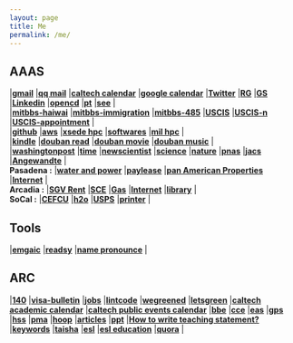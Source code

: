 ```yaml
---
layout: page
title: Me
permalink: /me/
---
```


## AAAS
|[**gmail**](https://mail.google.com/mail/u/0/)
|[**qq mail**](http://mail.qq.com/cgi-bin/frame_html?sid=PWktzX2YoOThHARf&r=60d1f80c839e542bc944ad25fbb0d817)
|[**caltech calendar**](http://www.caltech.edu/master-calendar/day)
|[**google calendar**](https://calendar.google.com/calendar/render#main_7)
|[**Twitter**](https://twitter.com/Tao94037228)
|[**RG**](https://www.researchgate.net/profile/Tao_Cheng13)
|[**GS**](https://scholar.google.com/citations?user=P6adsOMAAAAJ&hl=en)
|[**Linkedin**](https://www.linkedin.com/in/tao-cheng-5191331a)
|[**opencd**](https://open.cd/)
|[**pt**](http://pt.sjtu.edu.cn/)
|[**see**](https://www.youtube.com/watch?v=L5xjx4CyPCM)
|  
|[**mitbbs-haiwai**](http://www.mitbbs.com/mitbbs_bbsboa.php?group=1&yank=0&group2=444)
|[**mitbbs-immigration**](http://www.mitbbs.com/bbsdoc/Immigration.html)
|[**mitbbs-485**](http://www.mitbbs.com/bbsdoc/I485.html)
|[**USCIS**](https://egov.uscis.gov/casestatus/logoff.do)
|[**USCIS-n**](https://my.uscis.gov/account/)
|[**USCIS-appointment**](https://my.uscis.gov/appointment)
|  
|[**github**](https://github.com/esemble/)
|[**aws**](https://aws.amazon.com/)
|[**xsede hpc**](https://portal.xsede.org/group/xup/my-xsede#/logged-in)
|[**softwares**](http://www.tcheng.org/more/softwares)
|[**mil hpc**](https://centers.hpc.mil/about/contact.html)
|  
|[**kindle**](https://bookfere.com/)
|[**douban read**](https://book.douban.com/mine)
|[**douban movie**](https://movie.douban.com/mine)
|[**douban music**](https://music.douban.com/mine)
|  
|[**washingtonpost**](https://www.washingtonpost.com/)
|[**time**](http://time.com/)
|[**newscientist**](https://www.newscientist.com/)
|[**science**](http://www.sciencemag.org/)
|[**nature**](https://www.nature.com/nature/)
|[**pnas**](http://www.pnas.org/)
|[**jacs**](http://pubs.acs.org/journal/jacsat)
|[**Angewandte**](http://onlinelibrary.wiley.com/journal/10.1002/(ISSN)1521-3773)
|    
**Pasadena :**
|[**water and power**](https://ww5.cityofpasadena.net/water-and-power/)
|[**paylease**](https://www.paylease.com/login/resident?crd=1&vpw=1366)
|[**pan American Properties**](http://papinc.com/)
|[**Internet**](https://www.spectrum.net/login/)
|    
**Arcadia  :**
|[**SGV Rent**](https://sgvmanagement.appfolio.com/connect)
|[**SCE**](https://www.sce.com/)
|[**Gas**](https://www.socalgas.com/)
|[**Internet**](https://myservices.timewarnercable.com/account/index)
|[**library**](https://catalog.ci.arcadia.ca.us/cgi-bin/koha/opac-user.pl)
|  
**SoCal    :**
|[**CEFCU**](https://www.caltechefcu.org/home/home)
|[**h2o**](https://www.h2owirelessnow.com/mainControl.php?page=index)
|[**USPS**](https://informeddelivery.usps.com/)
|[**printer**](http://131.215.26.25/web/guest/en/websys/webArch/mainFrame.cgi)
|  
## Tools
|[**emgaic**](http://www.emagic.org.cn/)
|[**readsy**](http://www.readsy.co/)
|[**name pronounce**](http://www.pronouncenames.com/)
|  

## ARC
|[**140**](https://www.uscis.gov/i-140-addresses)
|[**visa-bulletin**](https://travel.state.gov/content/travel/en/legal/visa-law0/visa-bulletin.html)
|[**jobs**](http://www.tcheng.org/more/jobs)
|[**lintcode**](http://www.lintcode.com/)
|[**wegreened**](http://chensecureserver.huronip.com)
|[**letsgreen**](https://letsgreen.org/)
|[**caltech academic calendar**](http://www.caltech.edu/calendar/academic)
|[**caltech public events calendar**](http://www.caltech.edu/calendar/public-events)
|[**bbe**](http://www.bbe.caltech.edu/calendar/day)
|[**cce**](http://www.cce.caltech.edu/master-calendar/day)
|[**eas**](http://eas.caltech.edu/seminars)
|[**gps**](http://www.gps.caltech.edu/master-calendar/day)
|[**hss**](http://www.hss.caltech.edu/master-calendar/day)
|[**pma**](http://www.pma.caltech.edu/master-calendar/day)
|[**hoop**](https://nba.hupu.com/)
|[**articles**](http://tcheng.org/articles)
|[**ppt**](https://gitpitch.com/esemble/ppt-tao/master?grs=github&t=beige)
|[**How to write teaching statement?**](http://dtei.uci.edu/the-reflective-teaching-statement/)
|[**keywords**](http://www.tcheng.org/more/keywords)
|[**taisha**](http://bbs.taisha.org/forum-91-1.html)
|[**esl**](https://secure3.eslpod.com/lesson-library/)
|[**esl education**](https://secure3.eslpod.com/library/education/)
|[**quora**](https://www.quora.com/)
|  
